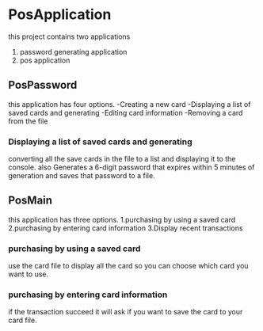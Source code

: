 # PosApplication

this project contains two applications
1. password generating application
2. pos application
## PosPassword
this application has four options.
-Creating a new card
-Displaying a list of saved cards and generating
-Editing card information
-Removing a card from the file
### Displaying a list of saved cards and generating
converting all the save cards in the file to a list and displaying it to the console.
also Generates a 6-digit password that expires within 5 minutes of generation and saves that password to a file.
## PosMain
this application has three options.
1.purchasing by using a saved card
2.purchasing by entering card information
3.Display recent transactions

### purchasing by using a saved card
use the card file to display all the card so you can choose which card you want to use.
### purchasing by entering card information
if the transaction succeed it will ask if you want to save the card to your card file.
